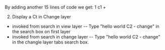 By adding another 15 lines of code we get:
1 c1 +

2. Display a Ct in Change layer

- invoked from search in view layer
  -- Type "hello world C2 - change" in the search box on first layer
- invoked from search in change layer
  -- Type "hello world C2 - change" in the changle layer tabs search box.
